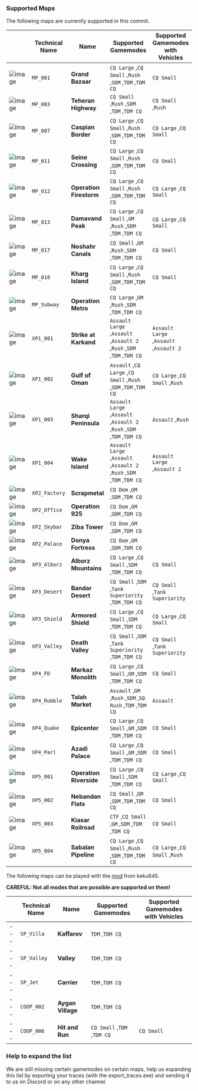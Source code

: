 ### Supported Maps
The following maps are currently supported in this commit.

|   	   	| Technical Name | Name | Supported Gamemodes |   Supported Gamemodes with Vehicles |
|---	|---	|---	|---	|---	|
|   ![image](https://user-images.githubusercontent.com/57008952/124316245-9a38c380-db75-11eb-9bad-d248e002fd21.png)	 |   `MP_001`	| **Grand Bazaar** | `CQ Large` ,`CQ Small` ,`Rush` ,`SDM` ,`TDM` ,`TDM CQ` | `CQ Small` |
|   ![image](https://user-images.githubusercontent.com/57008952/124316273-a3c22b80-db75-11eb-86fc-ad43486a6b61.png)	 |   `MP_003`	| **Teheran Highway** | `CQ Small` ,`Rush` ,`SDM` ,`TDM` ,`TDM CQ` | `CQ Small` ,`Rush` |
|   ![image](https://user-images.githubusercontent.com/57008952/124316281-a886df80-db75-11eb-986d-4576205d0ea9.png)	 |   `MP_007`	| **Caspian Border** | `CQ Large` ,`CQ Small` ,`Rush` ,`SDM` ,`TDM` ,`TDM CQ` | `CQ Large` ,`CQ Small` |
|   ![image](https://user-images.githubusercontent.com/57008952/124316354-c5231780-db75-11eb-9c0c-e2fd4e8b580f.png) 	|   `MP_011`	| **Seine Crossing** | `CQ Large` ,`CQ Small` ,`Rush` ,`SDM` ,`TDM` ,`TDM CQ` | `CQ Small` |
|   ![image](https://user-images.githubusercontent.com/57008952/124316386-d0764300-db75-11eb-8ee7-87684f0ec4d7.png) 	|   `MP_012`	| **Operation Firestorm** | `CQ Large` ,`CQ Small` ,`Rush` ,`SDM` ,`TDM` ,`TDM CQ` | `CQ Large` ,`CQ Small` |
|   ![image](https://user-images.githubusercontent.com/57008952/124316409-d835e780-db75-11eb-986c-d4c942686e80.png) 	|   `MP_013`	| **Damavand Peak** | `CQ Large` ,`CQ Small` ,`GM` ,`Rush` ,`SDM` ,`TDM` ,`TDM CQ` | `CQ Large` ,`CQ Small` |
|   ![image](https://user-images.githubusercontent.com/57008952/124316435-e2f07c80-db75-11eb-9352-7d9865199731.png) 	|   `MP_017`	| **Noshahr Canals** | `CQ Small` ,`GM` ,`Rush` ,`SDM` ,`TDM` ,`TDM CQ` | `CQ Small` |
|   ![image](https://user-images.githubusercontent.com/57008952/124316457-eab02100-db75-11eb-8cde-ef8fd4e20c71.png) 	|   `MP_018`	| **Kharg Island** | `CQ Large` ,`CQ Small` ,`Rush` ,`SDM` ,`TDM` ,`TDM CQ` | `CQ Small` |
|   ![image](https://user-images.githubusercontent.com/57008952/124316492-f26fc580-db75-11eb-9a27-cffec0fc8564.png) 	|   `MP_Subway`	| **Operation Metro** | `CQ Large` ,`GM` ,`Rush` ,`SDM` ,`TDM` ,`TDM CQ` |  |
|   ![image](https://user-images.githubusercontent.com/57008952/124316546-0a474980-db76-11eb-9a00-48a44d38de9d.png) 	|   `XP1_001`	| **Strike at Karkand** | `Assault Large` ,`Assault` ,`Assault 2` ,`Rush` ,`SDM` ,`TDM` ,`TDM CQ` | `Assault Large` ,`Assault` ,`Assault 2` |
|   ![image](https://user-images.githubusercontent.com/57008952/124316582-19c69280-db76-11eb-87ff-fe9bbeb857fc.png) 	|   `XP1_002`	| **Gulf of Oman** | `Assault` ,`CQ Large` ,`CQ Small` ,`Rush` ,`SDM` ,`TDM` ,`TDM CQ` | `CQ Large` ,`CQ Small` ,`Rush` |
|   ![image](https://user-images.githubusercontent.com/57008952/124316597-21863700-db76-11eb-969d-49f6cb167b82.png) 	|   `XP1_003`	| **Sharqi Peninsula** | `Assault Large` ,`Assault` ,`Assault 2` ,`Rush` ,`SDM` ,`TDM` ,`TDM CQ` | `Assault` ,`Rush` |
|   ![image](https://user-images.githubusercontent.com/57008952/124316613-2945db80-db76-11eb-8a71-ea094670337b.png) 	|   `XP1_004`	| **Wake Island** | `Assault Large` ,`Assault` ,`Assault 2` ,`Rush` ,`SDM` ,`TDM` ,`TDM CQ` | `Assault Large` ,`Assault 2` |
|   ![image](https://user-images.githubusercontent.com/57008952/124316641-34007080-db76-11eb-899e-019b0d04c73a.png) 	|   `XP2_Factory`	| **Scrapmetal** | `CQ Dom` ,`GM` ,`SDM` ,`TDM CQ` |  |
|   ![image](https://user-images.githubusercontent.com/57008952/124316661-3cf14200-db76-11eb-809b-59d14953eaa5.png) 	|   `XP2_Office`	| **Operation 925** | `CQ Dom` ,`GM` ,`SDM` ,`TDM CQ` |  |
|   ![image](https://user-images.githubusercontent.com/57008952/124316687-467aaa00-db76-11eb-9a67-81f4700ed727.png) 	|   `XP2_Skybar`	| **Ziba Tower** | `CQ Dom` ,`GM` ,`SDM` ,`TDM CQ` |  |
|   ![image](https://user-images.githubusercontent.com/57008952/124316714-51353f00-db76-11eb-829c-48c2526c0e18.png) 	|   `XP2_Palace`	| **Donya Fortress** | `CQ Dom` ,`GM` ,`SDM` ,`TDM CQ` |  |
|   ![image](https://user-images.githubusercontent.com/57008952/124316739-5a261080-db76-11eb-8b84-e74d5b6ff6b3.png) 	|   `XP3_Alborz`	| **Alborz Mountains** | `CQ Large` ,`CQ Small` ,`SDM` ,`TDM` ,`TDM CQ` | `CQ Small` |
|   ![image](https://user-images.githubusercontent.com/57008952/124316753-61e5b500-db76-11eb-977c-b78a172532e4.png) 	|   `XP3_Desert`	| **Bandar Desert** | `CQ Small` ,`SDM` ,`Tank Superiority` ,`TDM` ,`TDM CQ` | `CQ Small` ,`Tank Superiority` |
|   ![image](https://user-images.githubusercontent.com/57008952/124316774-6b6f1d00-db76-11eb-9b92-4f4d526fe115.png) 	|   `XP3_Shield`	| **Armored Shield** | `CQ Large` ,`CQ Small` ,`SDM` ,`TDM` ,`TDM CQ` | `CQ Large` ,`CQ Small` |
|   ![image](https://user-images.githubusercontent.com/57008952/124316795-74f88500-db76-11eb-8419-2a0cd57ca286.png) 	|   `XP3_Valley`	| **Death Valley** | `CQ Small` ,`SDM` ,`Tank Superiority` ,`TDM` ,`TDM CQ` | `CQ Small` ,`Tank Superiority` |
|   ![image](https://user-images.githubusercontent.com/57008952/124316859-8a6daf00-db76-11eb-95dd-0c8671338c1a.png) 	|   `XP4_FD`	| **Markaz Monolith** | `CQ Large` ,`CQ Small` ,`GM` ,`SDM` ,`TDM` ,`TDM CQ` | `CQ Small` |
|   ![image](https://user-images.githubusercontent.com/57008952/124316879-90fc2680-db76-11eb-9937-b1b9e7e7914b.png) 	|   `XP4_Rubble`	| **Talah Market** | `Assault` ,`GM` ,`Rush` ,`SDM` ,`SQ Rush` ,`TDM` ,`TDM CQ` | `Assault` |
|   ![image](https://user-images.githubusercontent.com/57008952/124316901-98233480-db76-11eb-80bd-baf046552122.png) 	|   `XP4_Quake`	| **Epicenter** | `CQ Large` ,`CQ Small` ,`GM` ,`SDM` ,`TDM` ,`TDM CQ` | `CQ Small` |
|   ![image](https://user-images.githubusercontent.com/57008952/124316914-a07b6f80-db76-11eb-82cb-2396a2828b76.png) 	|   `XP4_Parl`	| **Azadi Palace** | `CQ Large` ,`CQ Small` ,`GM` ,`SDM` ,`TDM` ,`TDM CQ` | `CQ Small` |
|   ![image](https://user-images.githubusercontent.com/57008952/124316932-a83b1400-db76-11eb-99ad-926721cfbb09.png) 	|   `XP5_001`	| **Operation Riverside** | `CQ Large` ,`CQ Small` ,`SDM` ,`TDM` ,`TDM CQ` | `CQ Large` ,`CQ Small` |
|   ![image](https://user-images.githubusercontent.com/57008952/124316951-aec98b80-db76-11eb-816d-140f9614359e.png) 	|   `XP5_002`	| **Nebandan Flats** | `CQ Small` ,`GM` ,`SDM` ,`TDM` ,`TDM CQ` | `CQ Small` |
|   ![image](https://user-images.githubusercontent.com/57008952/124316976-b8eb8a00-db76-11eb-8207-addf58c94317.png) 	|   `XP5_003`	| **Kiasar Railroad** | `CTF` ,`CQ Small` ,`GM` ,`SDM` ,`TDM` ,`TDM CQ` | `CQ Small` |
|   ![image](https://user-images.githubusercontent.com/57008952/124316988-bee16b00-db76-11eb-96f4-fc714fcf6fce.png) 	|   `XP5_004`	| **Sabalan Pipeline** | `CQ Large` ,`CQ Small` ,`Rush` ,`SDM` ,`TDM` ,`TDM CQ` | `CQ Large` ,`CQ Small` ,`Rush` |

The following maps can be played with the [mod](https://github.com/keku645/vu-all-gamemodes-in-all-maps) from keku645.

<b>CAREFUL: Not all modes that are possible are supported on them!</b>

|   	   	| Technical Name | Name | Supported Gamemodes |   Supported Gamemodes with Vehicles |
|---	|---	|---	|---	|---	|
|  ---	|   `SP_Villa`	| **Kaffarov** | `TDM` ,`TDM CQ` |  |
|  ---	|   `SP_Valley`	| **Valley** | `TDM` ,`TDM CQ` |  |
|  ---	|   `SP_Jet`	| **Carrier** | `TDM` ,`TDM CQ` |  |
|  ---	|   `COOP_002`	| **Aygan Village** | `TDM` ,`TDM CQ` |  |
|  ---	|   `COOP_006`	| **Hit and Run** | `CQ Small` ,`TDM` ,`TDM CQ` | `CQ Small` |

### Help to expand the list
We are still missing certain gamemodes on certain maps, help us expanding this list by exporting your traces (with the export_traces.exe) and sending it to us on Discord or on any other channel.